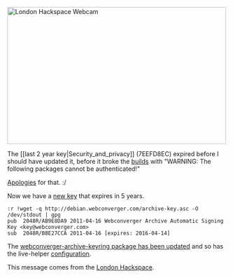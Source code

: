 <a href="http://www.flickr.com/photos/hendry/5625226358/" title="London Hackspace Webcam by Kai Hendry, on Flickr"><img src="http://farm6.static.flickr.com/5142/5625226358_bee1ffb8ac.jpg" width="500" height="313" alt="London Hackspace Webcam"></a>

The [[last 2 year key|Security_and_privacy]] (7EEFD8EC) expired before I should
have updated it, before it broke the [builds](https://build.webconverger.com/)
with "WARNING: The following packages cannot be authenticated!"

[Apologies](https://groups.google.com/d/topic/webc-users/rU1KkDqMK0g/discussion) for that. :/

Now we have a [new key](http://debian.webconverger.com/archive-key.asc) that expires in 5 years.

	:r !wget -q http://debian.webconverger.com/archive-key.asc -O /dev/stdout | gpg
	pub  2048R/AB9E8DA9 2011-04-16 Webconverger Archive Automatic Signing Key <key@webconverger.com>
	sub  2048R/B8E27CCA 2011-04-16 [expires: 2016-04-14]

The [webconverger-archive-keyring package has been
updated](http://git.webconverger.org/?p=webconverger-archive-keyring.git;) and
so has the live-helper
[configuration](http://git.debian.org/?p=debian-live/config-webc.git;a=commitdiff;h=e2a729e2add2a9a9f9b0ea982f0d473b3fa15063).

This message comes from the [London Hackspace](http://london.hackspace.org.uk/).
